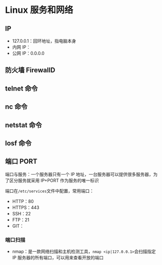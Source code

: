 # Linux 服务和网络

## IP

- 127.0.0.1：回环地址，指电脑本身
- 内网 IP：
- 公网 IP：0.0.0.0

## 防火墙 FirewallD

## telnet 命令

## nc 命令

## netstat 命令

## losf 命令

## 端口 PORT

端口与服务：一个服务器只有一个 IP 地址，一台服务器可以提供很多服务器，为了区分服务就采用 IP+PORT 作为服务的唯一标识

端口在`/etc/services`文件中配置，常用端口：

- HTTP：80
- HTTPS：443
- SSH：22
- FTP：21
- GIT：

### 端口扫描

- nmap：是一款网络扫描和主机检测工具，`nmap <ip|127.0.0.1>`会扫描指定 IP 服务器的所有端口，可以用来查看开放的端口
